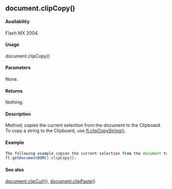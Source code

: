 ## document.clipCopy()

#### Availability

Flash MX 2004.

#### Usage

document.clipCopy()

#### Parameters

None.

#### Returns

Nothing.

#### Description

Method; copies the current selection from the document to the Clipboard. To copy a string to the Clipboard, use [fl.clipCopyString()](#!wielmic/developers-animatesdk-docs/test/flash_object_(fl)/fl6.md).

#### Example

```javascript
The following example copies the current selection from the document to the Clipboard:
fl.getDocumentDOM().clipCopy();

```
#### See also

[document.clipCut()](#!wielmic/developers-animatesdk-docs/test/Document_object/docume31.md)), [document.clipPaste()](#!wielmic/developers-animatesdk-docs/test/Document_object/docume32.md)

<span id="document.clipCut()" class="anchor"></span>
